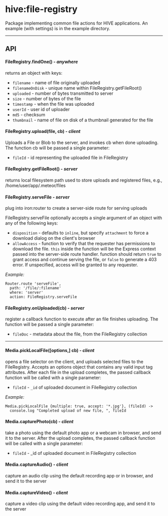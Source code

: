 # hive:file-registry
Package implementing common file actions for HIVE applications. An example (with settings) is in the example directory.

---

## API

#### FileRegistry.findOne() - _anywhere_
returns an object with keys:
  * `filename` - name of file originally uploaded
  * `filenameOnDisk` - unique name within FileRegistry.getFileRoot()
  * `uploaded` - number of bytes transmitted to server
  * `size` - number of bytes of the file
  * `timestamp` - when the file was uploaded
  * `userId` - user id of uploader
  * `md5` - checksum
  * `thumbnail` - name of file on disk of a thumbnail generated for the file

#### FileRegistry.upload(file, cb) - _client_
Uploads a File or Blob to the server, and invokes cb when done uploading.  The function cb will be passed a single parameter:
  * `fileId` - id representing the uploaded file in FileRegistry

#### FileRegistry.getFileRoot() - _server_
returns local filesystem path used to store uploads and registered files, e.g., /home/user/app/.meteor/files


#### FileRegistry.serveFile - _server_
plug into iron:router to create a server-side route for serving uploads

FileRegistry.serveFile optionally accepts a single argument of an object with any of the following keys:

  * `disposition` - defaults to `inline`, but specify `attachment` to force a
    download dialog on the client's browser
  * `allowAccess` - function to verify that the requester has permissions to
    download the file.  `this` inside the function will be the Express context
    passed into the server-side route handler.  function should return `true` to
    grant access and continue serving the file, or `false` to generate a 403 error.
    If unspecified, access will be granted to any requester.

_Example:_

    Router.route 'serveFile',
      path: '/file/:filename'
      where: 'server'
      action: FileRegistry.serveFile

#### FileRegistry.onUploaded(cb) - _server_
register a callback function to execute after an file finishes uploading.  The function will be passed a single parameter:
  * `fileDoc` - metadata about the file, from the FileRegistry collection

---

#### Media.pickLocalFile([options,] cb) - _client_
opens a file selector on the client, and uploads selected files to the
FileRegistry.  Accepts an options object that contains any valid input tag
attributes. After each file in the upload completes, the passed callback
function will be called with a single parameter:
  * `fileId` - `_id` of uploaded document in FileRegistry collection

_Example:_

    Media.pickLocalFile {multiple: true, accept: '*.jpg'}, (fileId) ->
      console.log "Completed upload of new file, ", fileId

#### Media.capturePhoto(cb) - _client_
take a photo using the default photo app or a webcam in browser, and send it to the server. After the upload completes, the passed callback function will be called with a single parameter:
 * `fileId` - _id of uploaded document in FileRegistry collection

#### Media.captureAudio() - _client_
capture an audio clip using the default recording app or in browser, and send it to the server

#### Media.captureVideo() - _client_
capture a video clip using the default video recording app, and send it to the server

